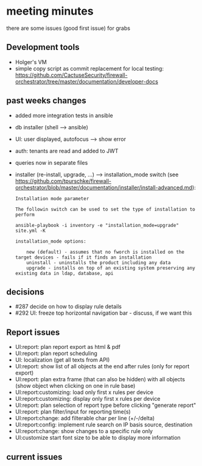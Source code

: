 # meeting minutes

there are some issues (good first issue) for grabs

## Development tools
- Holger's VM
- simple copy script as commit replacement for local testing: <https://github.com/CactuseSecurity/firewall-orchestrator/tree/master/documentation/developer-docs>

## past weeks changes
- added more integration tests in ansible
- db installer (shell --> ansible)
- UI: user displayed, autofocus --> show error
- auth: tenants are read and added to JWT
- queries now in separate files
- installer (re-install, upgrade, ...) --> installation_mode switch (see <https://github.com/tpurschke/firewall-orchestrator/blob/master/documentation/installer/install-advanced.md>): 

      Installation mode parameter

      The followin switch can be used to set the type of installation to perform

      ansible-playbook -i inventory -e "installation_mode=upgrade" site.yml -K

      installation_mode options:

          new (default) - assumes that no fworch is installed on the target devices - fails if it finds an installation
          uninstall - uninstalls the product including any data
          upgrade - installs on top of an existing system preserving any existing data in ldap, database, api
## decisions
- #287 decide on how to display rule details
- #292 UI: freeze top horizontal navigation bar - discuss, if we want this

## Report issues
- UI:report: plan report export as html & pdf
- UI:report: plan report scheduling
- UI: localization (get all texts from API)
- UI:report: show list of all objects at the end after rules (only for report export)
- UI:report: plan extra frame (that can also be hidden) with all objects (show object when clicking on one in rule base)
- UI:report:customizing: load only first x rules per device
- UI:report:customizing: display only first x rules per device
- UI:report: plan selection of report type before clicking "generate report"
- UI:report: plan filter/input for reporting time(s)
- UI:report:change: add filterable char per line (+/-/delta)
- UI:report:config: implement rule search on IP basis source, destination
- UI:report:change: show changes to a specific rule only
- UI:customize start font size to be able to display more information

## current issues
